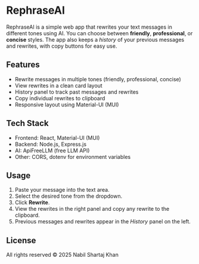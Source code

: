 <h1>RephraseAI</h1>

<p>
RephraseAI is a simple web app that rewrites your text messages in different tones using AI. You can choose between <strong>friendly</strong>, <strong>professional</strong>, or <strong>concise</strong> styles. The app also keeps a <em>history</em> of your previous messages and rewrites, with copy buttons for easy use.
</p>

<h2>Features</h2>
<ul>
  <li>Rewrite messages in multiple tones (friendly, professional, concise)</li>
  <li>View rewrites in a clean card layout</li>
  <li>History panel to track past messages and rewrites</li>
  <li>Copy individual rewrites to clipboard</li>
  <li>Responsive layout using Material-UI (MUI)</li>
</ul>

<h2>Tech Stack</h2>
<ul>
  <li>Frontend: React, Material-UI (MUI)</li>
  <li>Backend: Node.js, Express.js</li>
  <li>AI: ApiFreeLLM (free LLM API)</li>
  <li>Other: CORS, dotenv for environment variables</li>
</ul>

<h2>Usage</h2>
<ol>
  <li>Paste your message into the text area.</li>
  <li>Select the desired tone from the dropdown.</li>
  <li>Click <strong>Rewrite</strong>.</li>
  <li>View the rewrites in the right panel and copy any rewrite to the clipboard.</li>
  <li>Previous messages and rewrites appear in the <em>History</em> panel on the left.</li>
</ol>

<h2>License</h2>
<p>All rights reserved © 2025 Nabil Shartaj Khan</p>
